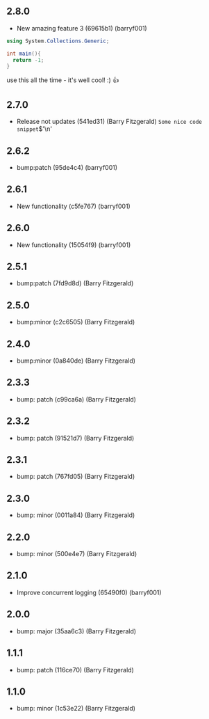## 2.8.0
- New amazing feature 3 (69615b1) (barryf001) 
```csharp
using System.Collections.Generic;

int main(){
  return -1;
}
```

use this all the time - it's well cool! :) 👍 
## 2.7.0
- Release not updates (541ed31) (Barry Fitzgerald) 
```Some nice code snippet```$'\n'
## 2.6.2
- bump:patch (95de4c4) (barryf001)
## 2.6.1
- New functionality (c5fe767) (barryf001)
## 2.6.0
- New functionality (15054f9) (barryf001)
## 2.5.1
- bump:patch (7fd9d8d) (Barry Fitzgerald)
## 2.5.0
- bump:minor (c2c6505) (Barry Fitzgerald)
## 2.4.0
- bump:minor (0a840de) (Barry Fitzgerald)
## 2.3.3
- bump: patch (c99ca6a) (Barry Fitzgerald)
## 2.3.2
- bump: patch (91521d7) (Barry Fitzgerald)
## 2.3.1
- bump: patch (767fd05) (Barry Fitzgerald)
## 2.3.0
- bump: minor (0011a84) (Barry Fitzgerald)
## 2.2.0
- bump: minor (500e4e7) (Barry Fitzgerald)
## 2.1.0
- Improve concurrent logging (65490f0) (barryf001)
## 2.0.0
- bump: major (35aa6c3) (Barry Fitzgerald)
## 1.1.1
- bump: patch (116ce70) (Barry Fitzgerald)
## 1.1.0
- bump: minor (1c53e22) (Barry Fitzgerald)
